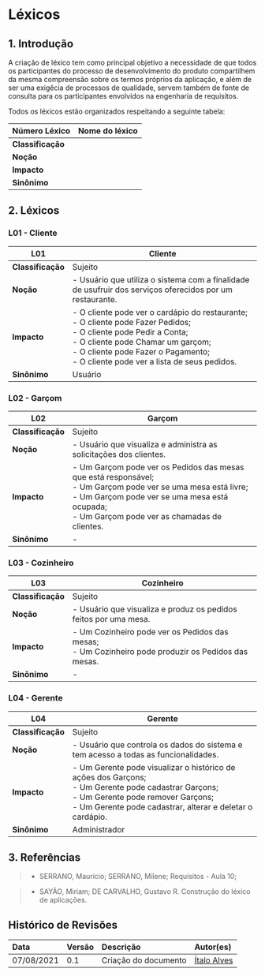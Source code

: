 # Léxicos

## 1. Introdução

A criação de léxico tem como principal objetivo a necessidade de que todos os participantes do processo de desenvolvimento do produto compartilhem da mesma compreensão sobre os termos próprios da aplicação, e além de ser uma exigêcia de processos de qualidade, servem também de fonte de consulta para os participantes envolvidos na engenharia de requisitos.

Todos os léxicos estão organizados respeitando a seguinte tabela:

</p>

| Número Léxico     | Nome do léxico |
| ----------------- | -------------- |
| **Classificação** |                |
| **Noção**         |                |
| **Impacto**       |                |
| **Sinônimo**      |                |

## 2. Léxicos

### L01 - Cliente

| L01               | Cliente                                                                                                                                                                                                                                                  |
| ----------------- | -------------------------------------------------------------------------------------------------------------------------------------------------------------------------------------------------------------------------------------------------------- |
| **Classificação** | Sujeito                                                                                                                                                                                                                                                  |
| **Noção**         | - Usuário que utiliza o sistema com a finalidade de usufruir dos serviços oferecidos por um restaurante.                                                                                                                                                 |
| **Impacto**       | - O cliente pode ver o cardápio do restaurante;<br> - O cliente pode Fazer Pedidos;<br> - O cliente pode Pedir a Conta;<br> - O cliente pode Chamar um garçom;<br> - O cliente pode Fazer o Pagamento;<br> - O cliente pode ver a lista de seus pedidos. |
| **Sinônimo**      | Usuário                                                                                                                                                                                                                                                  |

### L02 - Garçom

| L02               | Garçom                                                                                                                                                                                                                |
| ----------------- | --------------------------------------------------------------------------------------------------------------------------------------------------------------------------------------------------------------------- |
| **Classificação** | Sujeito                                                                                                                                                                                                               |
| **Noção**         | - Usuário que visualiza e administra as solicitações dos clientes.                                                                                                                                                    |
| **Impacto**       | - Um Garçom pode ver os Pedidos das mesas que está responsável;<br> - Um Garçom pode ver se uma mesa está livre;<br> - Um Garçom pode ver se uma mesa está ocupada;<br> - Um Garçom pode ver as chamadas de clientes. |
| **Sinônimo**      | -                                                                                                                                                                                                                     |

### L03 - Cozinheiro

| L03               | Cozinheiro                                                                                             |
| ----------------- | ------------------------------------------------------------------------------------------------------ |
| **Classificação** | Sujeito                                                                                                |
| **Noção**         | - Usuário que visualiza e produz os pedidos feitos por uma mesa.                                       |
| **Impacto**       | - Um Cozinheiro pode ver os Pedidos das mesas;<br> - Um Cozinheiro pode produzir os Pedidos das mesas. |
| **Sinônimo**      | -                                                                                                      |

### L04 - Gerente

| L04               | Gerente                                                                                                                                                                                                       |
| ----------------- | ------------------------------------------------------------------------------------------------------------------------------------------------------------------------------------------------------------- |
| **Classificação** | Sujeito                                                                                                                                                                                                       |
| **Noção**         | - Usuário que controla os dados do sistema e tem acesso a todas as funcionalidades.                                                                                                                           |
| **Impacto**       | - Um Gerente pode visualizar o histórico de ações dos Garçons;<br> - Um Gerente pode cadastrar Garçons;<br> - Um Gerente pode remover Garçons;<br> - Um Gerente pode cadastrar, alterar e deletar o cardápio. |
| **Sinônimo**      | Administrador                                                                                                                                                                                                 |

## 3. Referências

> - SERRANO, Maurício; SERRANO, Milene; Requisitos - Aula 10;

> - SAYÃO, Miriam; DE CARVALHO, Gustavo R. Construção do léxico de aplicações.

## Histórico de Revisões

| Data       | Versão | Descrição            | Autor(es)                                    |
| :--------- | :----- | :------------------- | :------------------------------------------- |
| 07/08/2021 | 0.1    | Criação do documento | [Ítalo Alves](https://github.com/alvesitalo) |
